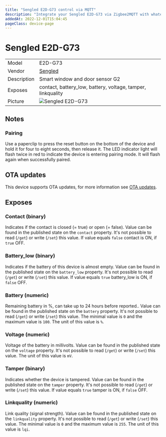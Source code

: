 ```yaml
---
title: "Sengled E2D-G73 control via MQTT"
description: "Integrate your Sengled E2D-G73 via Zigbee2MQTT with whatever smart home infrastructure you are using without the vendor's bridge or gateway."
addedAt: 2022-12-01T15:04:45
pageClass: device-page
---
```


<!-- !!!! -->
<!-- ATTENTION: This file is auto-generated through docgen! -->
<!-- You can only edit the "Notes"-Section between the two comment lines "Notes BEGIN" and "Notes END". -->
<!-- Do not use h1 or h2 heading within "## Notes"-Section. -->
<!-- !!!! -->

# Sengled E2D-G73

|     |     |
|-----|-----|
| Model | E2D-G73  |
| Vendor  | [Sengled](/supported-devices/#v=Sengled)  |
| Description | Smart window and door sensor G2 |
| Exposes | contact, battery_low, battery, voltage, tamper, linkquality |
| Picture | ![Sengled E2D-G73](https://www.zigbee2mqtt.io/images/devices/E2D-G73.jpg) |


<!-- Notes BEGIN: You can edit here. Add "## Notes" headline if not already present. -->
## Notes

### Pairing
Use a paperclip to press the reset button on the bottom of the device and hold it for four to eight seconds, then release it. The LED indicator light will flash twice in red to indicate the device is entering pairing mode. It will flash again when successfully paired.
<!-- Notes END: Do not edit below this line -->


## OTA updates
This device supports OTA updates, for more information see [OTA updates](../guide/usage/ota_updates.md).



## Exposes

### Contact (binary)
Indicates if the contact is closed (= true) or open (= false).
Value can be found in the published state on the `contact` property.
It's not possible to read (`/get`) or write (`/set`) this value.
If value equals `false` contact is ON, if `true` OFF.

### Battery_low (binary)
Indicates if the battery of this device is almost empty.
Value can be found in the published state on the `battery_low` property.
It's not possible to read (`/get`) or write (`/set`) this value.
If value equals `true` battery_low is ON, if `false` OFF.

### Battery (numeric)
Remaining battery in %, can take up to 24 hours before reported..
Value can be found in the published state on the `battery` property.
It's not possible to read (`/get`) or write (`/set`) this value.
The minimal value is `0` and the maximum value is `100`.
The unit of this value is `%`.

### Voltage (numeric)
Voltage of the battery in millivolts.
Value can be found in the published state on the `voltage` property.
It's not possible to read (`/get`) or write (`/set`) this value.
The unit of this value is `mV`.

### Tamper (binary)
Indicates whether the device is tampered.
Value can be found in the published state on the `tamper` property.
It's not possible to read (`/get`) or write (`/set`) this value.
If value equals `true` tamper is ON, if `false` OFF.

### Linkquality (numeric)
Link quality (signal strength).
Value can be found in the published state on the `linkquality` property.
It's not possible to read (`/get`) or write (`/set`) this value.
The minimal value is `0` and the maximum value is `255`.
The unit of this value is `lqi`.

